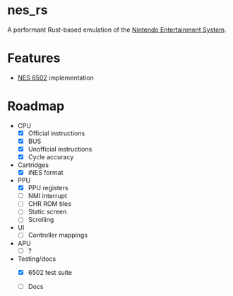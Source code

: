 # nes_rs

A performant Rust-based emulation of the [Nintendo Entertainment System](https://en.wikipedia.org/wiki/Nintendo_Entertainment_System).

# Features

- [NES 6502](https://www.nesdev.org/wiki/CPU) implementation 

# Roadmap

- CPU
    - [X] Official instructions
    - [X] BUS
    - [X] Unofficial instructions
    - [X] Cycle accuracy
- Cartridges
    - [X] iNES format
- PPU
    - [X] PPU registers
    - [ ] NMI interrupt
    - [ ] CHR ROM tiles
    - [ ] Static screen
    - [ ] Scrolling
- UI
    - [ ] Controller mappings
- APU
    - [ ] ?
- Testing/docs
    - [X] 6502 test suite
    - [ ] Docs

